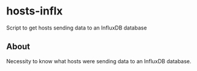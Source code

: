 # hosts-inflx
Script to get hosts sending data to an InfluxDB database

## About
Necessity to know what hosts were sending data to an InfluxDB database.
